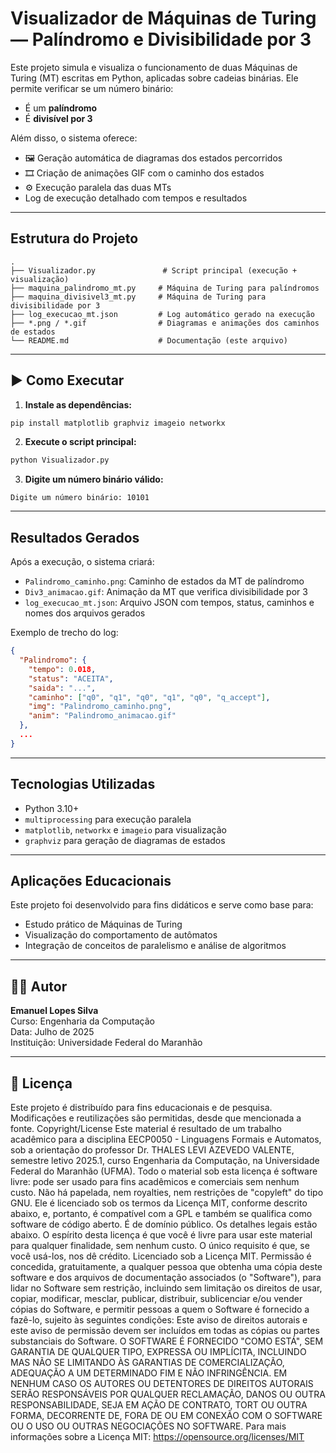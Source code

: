 #  Visualizador de Máquinas de Turing — Palíndromo e Divisibilidade por 3

Este projeto simula e visualiza o funcionamento de duas Máquinas de Turing (MT) escritas em Python, aplicadas sobre cadeias binárias. Ele permite verificar se um número binário:

-  É um **palíndromo**
-  É **divisível por 3**

Além disso, o sistema oferece:

- 🖼 Geração automática de diagramas dos estados percorridos
- 🎞 Criação de animações GIF com o caminho dos estados
- ⚙ Execução paralela das duas MTs
-  Log de execução detalhado com tempos e resultados

---

##  Estrutura do Projeto

```
.
├── Visualizador.py               # Script principal (execução + visualização)
├── maquina_palindromo_mt.py     # Máquina de Turing para palíndromos
├── maquina_divisivel3_mt.py     # Máquina de Turing para divisibilidade por 3
├── log_execucao_mt.json         # Log automático gerado na execução
├── *.png / *.gif                # Diagramas e animações dos caminhos de estados
└── README.md                    # Documentação (este arquivo)
```

---

## ▶ Como Executar

1. **Instale as dependências:**

```bash
pip install matplotlib graphviz imageio networkx
```

2. **Execute o script principal:**

```bash
python Visualizador.py
```

3. **Digite um número binário válido:**

```
Digite um número binário: 10101
```

---

##  Resultados Gerados

Após a execução, o sistema criará:

- `Palindromo_caminho.png`: Caminho de estados da MT de palíndromo
- `Div3_animacao.gif`: Animação da MT que verifica divisibilidade por 3
- `log_execucao_mt.json`: Arquivo JSON com tempos, status, caminhos e nomes dos arquivos gerados

Exemplo de trecho do log:
```json
{
  "Palindromo": {
    "tempo": 0.018,
    "status": "ACEITA",
    "saida": "...",
    "caminho": ["q0", "q1", "q0", "q1", "q0", "q_accept"],
    "img": "Palindromo_caminho.png",
    "anim": "Palindromo_animacao.gif"
  },
  ...
}
```

---

##  Tecnologias Utilizadas

- Python 3.10+
- `multiprocessing` para execução paralela
- `matplotlib`, `networkx` e `imageio` para visualização
- `graphviz` para geração de diagramas de estados

---

##  Aplicações Educacionais

Este projeto foi desenvolvido para fins didáticos e serve como base para:

- Estudo prático de Máquinas de Turing
- Visualização do comportamento de autômatos
- Integração de conceitos de paralelismo e análise de algoritmos

---

## 🧑‍💻 Autor

**Emanuel Lopes Silva**  
Curso: Engenharia  da Computação  
Data: Julho de 2025  
Instituição: Universidade Federal do Maranhão

---

## 📜 Licença

Este projeto é distribuído para fins educacionais e de pesquisa. Modificações e reutilizações são permitidas, desde que mencionada a fonte.
Copyright/License
Este material é resultado de um trabalho acadêmico para a disciplina EECP0050 -
Linguagens Formais e Automatos, sob a orientação do professor Dr. THALES LEVI AZEVEDO
VALENTE, semestre letivo 2025.1, curso Engenharia da Computação, na
Universidade Federal do Maranhão (UFMA). Todo o material sob esta licença é
software livre: pode ser usado para fins acadêmicos e comerciais sem nenhum custo.
Não há papelada, nem royalties, nem restrições de "copyleft" do tipo GNU. Ele é
licenciado sob os termos da Licença MIT, conforme descrito abaixo, e, portanto, é
compatível com a GPL e também se qualifica como software de código aberto. É de
domínio público. Os detalhes legais estão abaixo. O espírito desta licença é que você
é livre para usar este material para qualquer finalidade, sem nenhum custo. O único
requisito é que, se você usá-los, nos dê crédito.
Licenciado sob a Licença MIT. Permissão é concedida, gratuitamente, a qualquer
pessoa que obtenha uma cópia deste software e dos arquivos de documentação
associados (o "Software"), para lidar no Software sem restrição, incluindo sem
limitação os direitos de usar, copiar, modificar, mesclar, publicar, distribuir,
sublicenciar e/ou vender cópias do Software, e permitir pessoas a quem o Software
é fornecido a fazê-lo, sujeito às seguintes condições:
Este aviso de direitos autorais e este aviso de permissão devem ser incluídos em todas
as cópias ou partes substanciais do Software.
O SOFTWARE É FORNECIDO "COMO ESTÁ", SEM GARANTIA DE
QUALQUER TIPO, EXPRESSA OU IMPLÍCITA, INCLUINDO MAS NÃO SE
LIMITANDO ÀS GARANTIAS DE COMERCIALIZAÇÃO, ADEQUAÇÃO A UM
DETERMINADO FIM E NÃO INFRINGÊNCIA. EM NENHUM CASO OS
AUTORES OU DETENTORES DE DIREITOS AUTORAIS SERÃO
RESPONSÁVEIS POR QUALQUER RECLAMAÇÃO, DANOS OU OUTRA
RESPONSABILIDADE, SEJA EM AÇÃO DE CONTRATO, TORT OU OUTRA
FORMA, DECORRENTE DE, FORA DE OU EM CONEXÃO COM O
SOFTWARE OU O USO OU OUTRAS NEGOCIAÇÕES NO SOFTWARE.
Para mais informações sobre a Licença MIT: https://opensource.org/licenses/MIT

